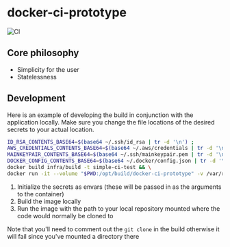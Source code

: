 # docker-ci-prototype
![CI](https://github.com/ScottG489/docker-ci-prototype/workflows/CI/badge.svg)

## Core philosophy

- Simplicity for the user
- Statelessness

## Development
Here is an example of developing the build in conjunction with the application locally.
Make sure you change the file locations of the desired secrets to your actual location.

```bash
ID_RSA_CONTENTS_BASE64=$(base64 ~/.ssh/id_rsa | tr -d '\n') ;
AWS_CREDENTIALS_CONTENTS_BASE64=$(base64 ~/.aws/credentials | tr -d '\n') ;
MAINKEYPAIR_CONTENTS_BASE64=$(base64 ~/.ssh/mainkeypair.pem | tr -d '\n') ;
DOCKER_CONFIG_CONTENTS_BASE64=$(base64 ~/.docker/config.json | tr -d '\n') ;
docker build infra/build -t simple-ci-test && \
docker run -it --volume "$PWD:/opt/build/docker-ci-prototype" -v /var/run/docker.sock:/var/run/docker.sock simple-ci-test '{"ID_RSA": "'"$ID_RSA_CONTENTS_BASE64"'", "AWS_CREDENTIALS": "'"$AWS_CREDENTIALS_CONTENTS_BASE64"'", "MAIN_KEY_PAIR": "'"$MAINKEYPAIR_CONTENTS_BASE64"'", "DOCKER_CONFIG": "'"$DOCKER_CONFIG_CONTENTS_BASE64"'"}'
```

1. Initialize the secrets as envars (these will be passed in as the arguments to the container)
2. Build the image locally
3. Run the image with the path to your local repository mounted where the code would normally be cloned to

Note that you'll need to comment out the `git clone` in the build otherwise it will fail since you've mounted a directory there